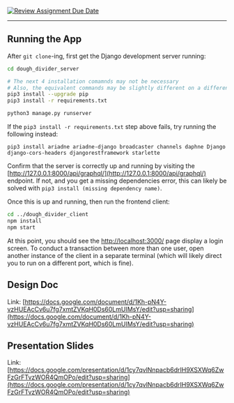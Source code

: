 [![Review Assignment Due Date](https://classroom.github.com/assets/deadline-readme-button-24ddc0f5d75046c5622901739e7c5dd533143b0c8e959d652212380cedb1ea36.svg)](https://classroom.github.com/a/6IebC48C)

---

## Running the App

After `git clone`-ing, first get the Django development server running:

```bash
cd dough_divider_server

# The next 4 installation comamnds may not be necessary
# Also, the equivalent commands may be slightly different on a different machine
pip3 install --upgrade pip
pip3 install -r requirements.txt

python3 manage.py runserver
```

If the `pip3 install -r requirements.txt` step above fails, try running the following instead:

```
pip3 install ariadne ariadne-django broadcaster channels daphne Django django-cors-headers djangorestframework starlette
```

Confirm that the server is correctly up and running by visiting the [http://127.0.0.1:8000/api/graphql/](http://127.0.0.1:8000/api/graphql/) endpoint. If not, and you get a missing dependencies error, this can likely be solved with `pip3 install (missing dependency name)`.

Once this is up and running, then run the frontend client:

```bash
cd ../dough_divider_client
npm install
npm start
```

At this point, you should see the [http://localhost:3000/](http://localhost:3000/) page display a login screen. To conduct a transaction between more than one user, open another instance of the client in a separate terminal (which will likely direct you to run on a different port, which is fine).

## Design Doc

Link: [https://docs.google.com/document/d/1Kh-pN4Y-vzHUEAcCv6u7fg7xmtZVKqH0Ds60LmUIMsY/edit?usp=sharing](https://docs.google.com/document/d/1Kh-pN4Y-vzHUEAcCv6u7fg7xmtZVKqH0Ds60LmUIMsY/edit?usp=sharing)

## Presentation Slides

Link: [https://docs.google.com/presentation/d/1cy7qvlNnpacb6drIH9XSXWq6ZwFzGrFTvzWOR4QmOPo/edit?usp=sharing](https://docs.google.com/presentation/d/1cy7qvlNnpacb6drIH9XSXWq6ZwFzGrFTvzWOR4QmOPo/edit?usp=sharing)
